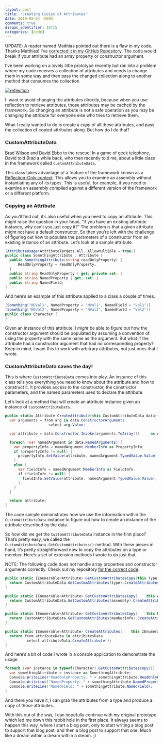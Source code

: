 ```yaml
---
layout: post
title: "Creating Copies of Attributes"
date: 2010-08-04 -0800
comments: true
disqus_identifier: 18715
categories: [code]
---
```

UPDATE: A reader named Matthias pointed out there is a flaw in my code.
Thanks Matthias! I’ve [corrected it in my GitHub
Repository](https://github.com/Haacked/CodeHaacks/blob/master/src/MiscUtils/AttributeExtensions.cs).
The code would break if your attribute had an array property or
constructor argument.

I’ve been working on a lovely little prototype recently but ran into a
problem where my code receives a collection of attributes and needs to
change them in some way and then pass the changed collection along to
another method that consumes the collection.

[![reflection](http://haacked.com/images/haacked_com/WindowsLiveWriter/ReflectingOverAttributesWithoutLoadingTh_ED5C/reflection_3.jpg "reflection")](http://www.sxc.hu/photo/931357 "Abstract creation: by Jamie Woods from sxc.hu")

I  want to avoid changing the attributes directly, because when you use
reflection to retrieve attributes, those attributes may be cached by the
framework. So changing an attribute is not a safe operation as you may
be changing the attribute for everyone else who tries to retrieve them.

What I really wanted to do is create a *copy* of all these attributes,
and pass the collection of copied attributes along. But how do I do
that?

### CustomAttributeData

[Brad Wilson](http://bradwilson.typepad.com/ "Brad Wilson's Blog") and
[David Ebbo](http://blogs.msdn.com/b/davidebb/ "David Ebbo's Blog") to
the rescue! In a game of geek telephone, David told Brad a while back,
who then recently told me, about a little class in the framework called
`CustomAttributeData`.

This class takes advantage of a feature of the framework known as a
[Reflection-Only
context](http://msdn.microsoft.com/en-us/library/ms172331.aspx "Reflection-Only Context on MSDN").
This allows you to examine an assembly without instantiating any of its
types. This is useful, for example, if you need to examine an assembly
compiled against a different version of the framework or a different
platform.

### Copying an Attribute

As you’ll find out, it’s also useful when you need to copy an attribute.
This might raise the question in your head, “if you have an existing
attribute instance, why can’t you just copy it?” The problem is that a
given attribute might not have a default constructor. So then you’re
left with the challenge of figuring out how to populate the parameters
of a constructor from an existing instance of an attribute. Let’s look
at a sample attribute.

```csharp
[AttributeUsage(AttributeTargets.All, AllowMultiple = true)]
public class SomethingAttribute : Attribute {
  public SomethingAttribute(string readOnlyProperty) {
      ReadOnlyProperty = readOnlyProperty;
  }
  public string ReadOnlyProperty { get; private set; }
  public string NamedProperty { get; set; }
  public string NamedField;
}
```

And here’s an example of this attribute applied to a class a couple of
times.

```csharp
[Something("ROVal1", NamedProperty = "NVal1", NamedField = "Val1")]
[Something("ROVal2", NamedProperty = "NVal2", NamedField = "Val2")]
public class Character {
}
```

Given an instance of this attribute, I *might* be able to figure out how
the constructor argument should be populated by assuming a convention of
using the property with the same name as the argument. But what if the
attribute had a constructor argument that had no corresponding property?
Keep in mind, I want this to work with arbitrary attributes, not just
ones that I wrote.

### CustomAttributeData saves the day!

This is where `CustomAttributeData` comes into play. An instance of this
class tells you everything you need to know about the attribute and how
to construct it. It provides access to the constructor, the constructor
parameters, and the named parameters used to declare the attribute.

Let’s look at a method that will create an attribute instance given an
instance of `CustomAttributeData`.

```csharp
public static Attribute CreateAttribute(this CustomAttributeData data){
  var arguments = from arg in data.ConstructorArguments
                    select arg.Value;

  var attribute = data.Constructor.Invoke(arguments.ToArray())     as Attribute;

  foreach (var namedArgument in data.NamedArguments) {
    var propertyInfo = namedArgument.MemberInfo as PropertyInfo;
    if (propertyInfo != null) {
      propertyInfo.SetValue(attribute, namedArgument.TypedValue.Value, null);
    }
    else {
      var fieldInfo = namedArgument.MemberInfo as FieldInfo;
      if (fieldInfo != null) {
        fieldInfo.SetValue(attribute, namedArgument.TypedValue.Value);
      }
    }
  }

  return attribute;
}
```

The code sample demonstrates how we use the information within the
`CustomAttributeData` instance to figure out how to create an instance
of the attribute described by the data.

So how did we get the `CustomAttributeData` instance in the first place?
That’s pretty easy, we called the
`CustomAttributeData.GetCustomAttributes()` method. With these pieces in
hand, it’s pretty straightforward now to copy the attributes on a type
or member. Here’s a set of extension methods I wrote to do just that.

NOTE: The following code does not handle array properties and
constructor arguments correctly. Check out my repository [for the
correct
code](https://github.com/Haacked/CodeHaacks/blob/master/src/MiscUtils/AttributeExtensions.cs).

```csharp
public static IEnumerable<Attribute> GetCustomAttributesCopy(this Type type) {
  return CustomAttributeData.GetCustomAttributes(type).CreateAttributes();
}

public static IEnumerable<Attribute> GetCustomAttributesCopy(    this Assembly assembly) {
  return CustomAttributeData.GetCustomAttributes(assembly).CreateAttributes();
}

public static IEnumerable<Attribute> GetCustomAttributesCopy(    this MemberInfo memberInfo) {
  return CustomAttributeData.GetCustomAttributes(memberInfo).CreateAttributes();
}

public static IEnumerable<Attribute> CreateAttributes(    this IEnumerable<CustomAttributeData> attributesData) {
  return from attributeData in attributesData
          select attributeData.CreateAttribute();
}
```

And here’s a bit of code I wrote in a console application to demonstrate
the usage.

```csharp
foreach (var instance in typeof(Character).GetCustomAttributesCopy()) {
  var somethingAttribute = instance as SomethingAttribute;
  Console.WriteLine("ReadOnlyProperty: " + somethingAttribute.ReadOnlyProperty);
  Console.WriteLine("NamedProperty: " + somethingAttribute.NamedProperty);
  Console.WriteLine("NamedField: " + somethingAttribute.NamedField);
}
```

And there you have it, I can grab the attributes from a type and produce
a copy of those attributes.

With this out of the way, I can hopefully continue with my original
prototype which led me down this rabbit hole in the first place. It
always seems to happen this way, where I start a blog post, only to
start writing a blog post to support that blog post, and then a blog
post to support that one. Much like a dream within a dream within a
dream. ;)


